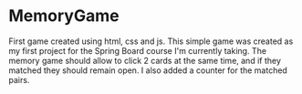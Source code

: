 # MemoryGame
First game created using html, css and js.
This simple game was created as my first project for the Spring Board course I'm currently taking. 
The memory game should allow to click 2 cards at the same time, and if they matched they should remain open. 
I also added a counter for the matched pairs.
